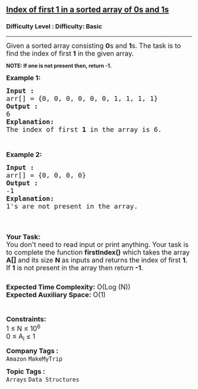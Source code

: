 <h2><a href="https://www.geeksforgeeks.org/problems/index-of-first-1-in-a-sorted-array-of-0s-and-1s4048/1?page=2&category=Arrays&difficulty=Basic&sortBy=submissions">Index of first 1 in a sorted array of 0s and 1s</a></h2><h3>Difficulty Level : Difficulty: Basic</h3><hr><div class="problems_problem_content__Xm_eO"><p><span style="font-size: 18px;">Given a sorted array consisting <strong>0</strong>s and <strong>1</strong>s. The task is to find the index of first <strong>1</strong> in the given array. </span></p>
<p><strong>NOTE: If one is not present then, return -1.</strong></p>
<p><span style="font-size: 18px;"><strong>Example 1:</strong></span></p>
<pre><span style="font-size: 18px;"><strong>Input : </strong>
arr[] = {0, 0, 0, 0, 0, 0, 1, 1, 1, 1}
<strong>Output : </strong>
6
<strong>Explanation:</strong>
The index of first <strong>1</strong> in the array is 6.
</span>
</pre>
<div><br><span style="font-size: 18px;"><strong>Example 2:</strong></span></div>
<pre><span style="font-size: 18px;"><strong>Input : </strong>
arr[] = {0, 0, 0, 0}
<strong>Output :</strong> 
-1
<strong>Explanation:</strong>
1's are not present in the array.</span></pre>
<div>&nbsp;</div>
<div>&nbsp;</div>
<p><span style="font-size: 18px;"><strong>Your Task:&nbsp;&nbsp;</strong><br>You don't need to read input or print anything. Your task is to complete the function <strong>firstIndex()</strong>&nbsp;which takes the array <strong>A[]</strong> and its size <strong>N</strong><strong> </strong>as inputs and returns the index of first <strong>1</strong>. If <strong>1</strong> is not present in the array then return <strong>-1</strong>.</span></p>
<p><br><span style="font-size: 18px;"><strong>Expected Time Complexity:</strong> O(Log (N))<br><strong>Expected Auxiliary Space:</strong> O(1)</span></p>
<p>&nbsp;</p>
<p><span style="font-size: 18px;"><strong>Constraints:</strong><br>1 ≤ N ≤ 10<sup>6</sup><br>0&nbsp;≤ A<sub>i</sub> ≤ 1</span></p></div><p><span style=font-size:18px><strong>Company Tags : </strong><br><code>Amazon</code>&nbsp;<code>MakeMyTrip</code>&nbsp;<br><p><span style=font-size:18px><strong>Topic Tags : </strong><br><code>Arrays</code>&nbsp;<code>Data Structures</code>&nbsp;